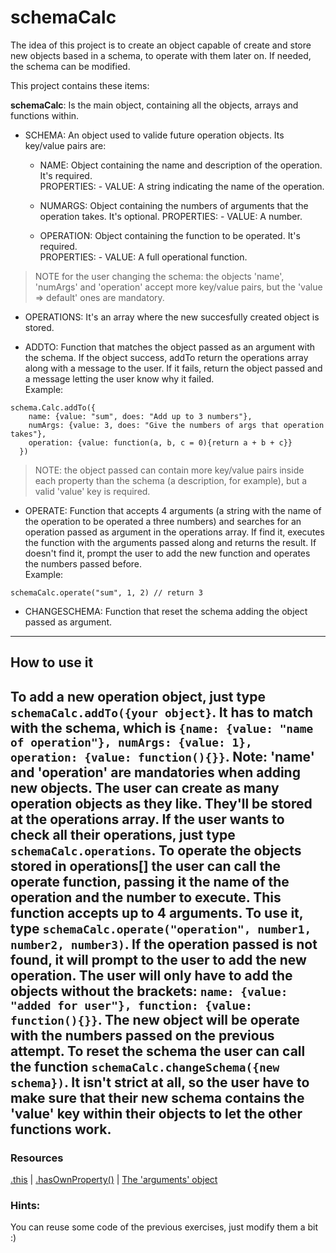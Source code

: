 # schemaCalc

The idea of this project is to create an object capable of create and store new objects based in a schema, to operate with them later on. If needed, the schema can be modified.

This project contains these items:

**schemaCalc**: Is the main object, containing all the objects, arrays and functions within.

+ SCHEMA: An object used to valide future operation objects. Its key/value pairs are:  
    * NAME: Object containing the name and description of the operation. It's required.  
      PROPERTIES:  - VALUE: A string indicating the name of the operation.  

    * NUMARGS: Object containing the numbers of arguments that the operation takes. It's optional.
       PROPERTIES:  - VALUE: A number.  

    * OPERATION: Object containing the function to be operated. It's required.  
       PROPERTIES: - VALUE: A full operational function.

> NOTE for the user changing the schema: the objects 'name', 'numArgs' and 'operation' accept more key/value pairs, but the 'value => default' ones are mandatory.

+ OPERATIONS: It's an array where the new succesfully created object is stored.

+ ADDTO: Function that matches the object passed as an argument with the schema. If the object success, addTo return the operations array along with a message to the user. If it fails, return the object passed and a message letting the user know why it failed.  
Example:   

```
schema.Calc.addTo({
    name: {value: "sum", does: "Add up to 3 numbers"},
    numArgs: {value: 3, does: "Give the numbers of args that operation takes"},
    operation: {value: function(a, b, c = 0){return a + b + c}}
  })
```

> NOTE: the object passed can contain more key/value pairs inside each property than the schema (a description, for example), but a valid 'value' key is required.

+ OPERATE: Function that accepts 4 arguments (a string with the name of the operation to be operated a three numbers) and searches for an operation passed as argument in the operations array. If find it, executes the function with the arguments passed along and returns the result. If doesn't find it, prompt the user to add the new function and operates the numbers passed before.  
Example:

```
schemaCalc.operate("sum", 1, 2) // return 3
```

+ CHANGESCHEMA: Function that reset the schema adding the object passed as argument.

---



## How to use it

To add a new operation object, just type `schemaCalc.addTo({your object}`. It has to match with the schema, which is `{name: {value: "name of operation"}, numArgs: {value: 1}, operation: {value: function(){}}`.
**Note**: 'name' and 'operation' are mandatories when adding new objects.
The user can create as many operation objects as they like. They'll be stored at the operations array. If the user wants to check all their operations, just type `schemaCalc.operations`.
To operate the objects stored in operations[] the user can call the operate function, passing it the name of the operation and the number to execute. This function accepts up to 4 arguments. To use it, type `schemaCalc.operate("operation", number1, number2, number3)`. If the operation passed is not found, it will prompt to the user to add the new operation. The user will only have to add the objects without the brackets: `name: {value: "added for user"}, function: {value: function(){}}`. The new object will be operate with the numbers passed on the previous attempt.
To reset the schema the user can call the function `schemaCalc.changeSchema({new schema})`. It isn't strict at all, so **the user have to make sure that their new schema contains the 'value' key** within their objects to let the other functions work.
 ---

### Resources

[.this](https://developer.mozilla.org/en-US/docs/Web/JavaScript/Reference/Operators/this) | [.hasOwnProperty()](https://developer.mozilla.org/en/docs/Web/JavaScript/Reference/Global_Objects/Object/hasOwnProperty) | [The 'arguments' object](https://javascriptweblog.wordpress.com/2011/01/18/javascripts-arguments-object-and-beyond/)

### Hints:
You can reuse some code of the previous exercises, just modify them a bit :)
